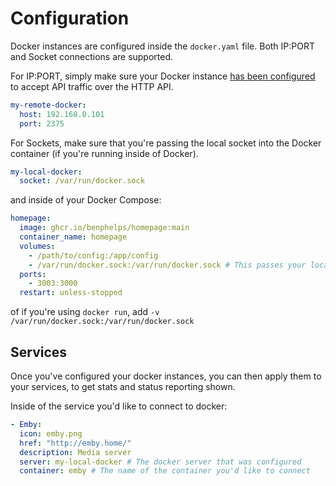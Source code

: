 # Configuration

Docker instances are configured inside the `docker.yaml` file.  Both IP:PORT and Socket connections are supported.

For IP:PORT, simply make sure your Docker instance [has been configured](https://gist.github.com/styblope/dc55e0ad2a9848f2cc3307d4819d819f) to accept API traffic over the HTTP API.

```yaml
my-remote-docker:
  host: 192.168.0.101
  port: 2375
```

For Sockets, make sure that you're passing the local socket into the Docker container (if you're running inside of Docker).

```yaml
my-local-docker:
  socket: /var/run/docker.sock
```

and inside of your Docker Compose:

```yaml
homepage:
  image: ghcr.io/benphelps/homepage:main
  container_name: homepage
  volumes:
    - /path/to/config:/app/config
    - /var/run/docker.sock:/var/run/docker.sock # This passes your local docker socket to the container
  ports:
    - 3003:3000
  restart: unless-stopped
```

of if you're using `docker run`, add `-v /var/run/docker.sock:/var/run/docker.sock`

## Services

Once you've configured your docker instances, you can then apply them to your services, to get stats and status reporting shown.

Inside of the service you'd like to connect to docker:

```yaml
- Emby:
  icon: emby.png
  href: "http://emby.home/"
  description: Media server
  server: my-local-docker # The docker server that was configured
  container: emby # The name of the container you'd like to connect
```
